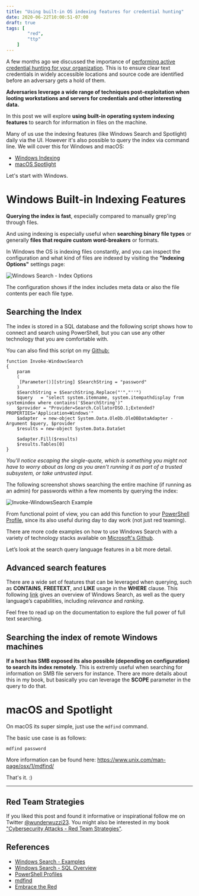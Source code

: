 ```yaml
---
title: "Using built-in OS indexing features for credential hunting"
date: 2020-06-22T10:00:51-07:00
draft: true
tags: [
        "red",
        "ttp"
    ]
---
```


A few months ago we discussed the importance of [performing active credential hunting for your organization](/blog/posts/2020/hunting-for-credentials). This is to ensure clear text credentials in widely accessible locations and source code are identified before an adversary gets a hold of them. 

**Adversaries leverage a wide range of techniques post-exploitation when looting workstations and servers for credentials and other interesting data.**

In this post we will explore **using built-in operating system indexing features** to search for information in files on the machine. 

Many of us use the indexing features (like Windows Search and Spotlight) daily via the UI. However it's also possible to query the index via command line. We will cover this for Windows and macOS:

* [Windows Indexing](#windows-built-in-indexing-features)
* [macOS Spotlight](#macos-and-spotlight)

Let's start with Windows.

# Windows Built-in Indexing Features

**Querying the index is fast**, especially compared to manually grep'ing through files. 

And using indexing is especially useful when **searching binary file types** or generally **files that require custom word-breakers** or formats. 

In Windows the OS is indexing files constantly, and you can inspect the configuration and what kind of files are indexed by visiting the **"Indexing Options"** settings page:

![Windows Search - Index Options](/blog/images/2020/windows-indexing.png)

The configuration shows if the index includes meta data or also the file contents per each file type.

## Searching the Index

The index is stored in a SQL database and the following script shows how to connect and search using PowerShell, but you can use any other technology that you are comfortable with.

You can also find this script on my [Github:](https://github.com/wunderwuzzi23/searchutils/blob/master/Invoke-WindowsSearch.ps1)

```
function Invoke-WindowsSearch
{
    param
    (
     [Parameter()][string] $SearchString = "password"
    )
    $SearchString = $SearchString.Replace("'","''")
    $query   = "select system.itemname, system.itempathdisplay from systemindex where contains('$SearchString')"
    $provider = "Provider=Search.CollatorDSO.1;Extended?PROPERTIES='Application=Windows'"
    $adapter  = new-object System.Data.OleDb.OleDBDataAdapter -Argument $query, $provider
    $results = new-object System.Data.DataSet

    $adapter.Fill($results)
    $results.Tables[0]
}
```

*You'll notice escaping the single-quote, which is something you might not have to worry about as long as you aren't running it as part of a trusted subsystem, or take untrusted input.*

The following screenshot shows searching the entire machine (if running as an admin) for passwords within a few moments by querying the index:
 
![Invoke-WindowsSearch Example](/blog/images/2020/invoke-windowssearch.png)

From functional point of view, you can add this function to your [PowerShell Profile](https://devblogs.microsoft.com/scripting/understanding-the-six-powershell-profiles/), since its also useful during day to day work (not just red teaming).

There are more code examples on how to use Windows Search with a variety of technology stacks available on [Microsoft's Github](https://github.com/microsoft/Windows-classic-samples/tree/master/Samples/Win7Samples/winui/WindowsSearch). 

Let’s look at the search query language features in a bit more detail.

## Advanced search features

There are a wide set of features that can be leveraged when querying, such as **CONTAINS**, **FREETEXT**, and **LIKE** usage in the **WHERE** clause. This following [link](https://docs.microsoft.com/en-us/windows/win32/search/-search-sql-ovwofsearchquery) gives an overview of Windows Search, as well as the query language’s capabilities, including *relevance* and *ranking*.

Feel free to read up on the documentation to explore the full power of full text searching.

## Searching the index of remote Windows machines

**If a host has SMB exposed its also possible (depending on configuration) to search its index remotely**. This is extremly useful when searching for information on SMB file servers for instance. There are more details about this in my book, but basically you can leverage the **SCOPE** parameter in the query to do that.


# macOS and Spotlight

On macOS its super simple, just use the `mdfind` command.

The basic use case is as follows:

```
mdfind password
```

More information can be found here: https://www.unix.com/man-page/osx/1/mdfind/

That's it. :)

-------

## Red Team Strategies
If you liked this post and found it informative or inspirational follow me on Twitter  [@wunderwuzzi23](https://twitter.com/wunderwuzzi23). You might also be interested in my book ["Cybersecurity Attacks - Red Team Strategies"](https://www.amazon.com/Cybersecurity-Attacks-Strategies-practical-penetration-ebook/dp/B0822G9PTM). 

## References
* [Windows Search - Examples](https://github.com/microsoft/Windows-classic-samples/tree/master/Samples/Win7Samples/winui/WindowsSearch)
* [Windows Search - SQL Overview](https://docs.microsoft.com/en-us/windows/win32/search/-search-sql-ovwofsearchquery)
* [PowerShell Profiles](https://devblogs.microsoft.com/scripting/understanding-the-six-powershell-profiles/)
* [mdfind](https://www.unix.com/man-page/osx/1/mdfind/)
* [Embrace the Red](https://embracethered.com/index.html)

